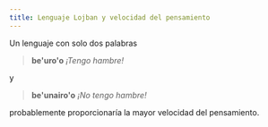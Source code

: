 ```yaml
---
title: Lenguaje Lojban y velocidad del pensamiento
---
```


<div class="lojbo"></div>

Un lenguaje con solo dos palabras

> **be'uro'o**
> _¡Tengo hambre!_

y

> **be'unairo'o**
> _¡No tengo hambre!_

probablemente proporcionaría la mayor velocidad del pensamiento.